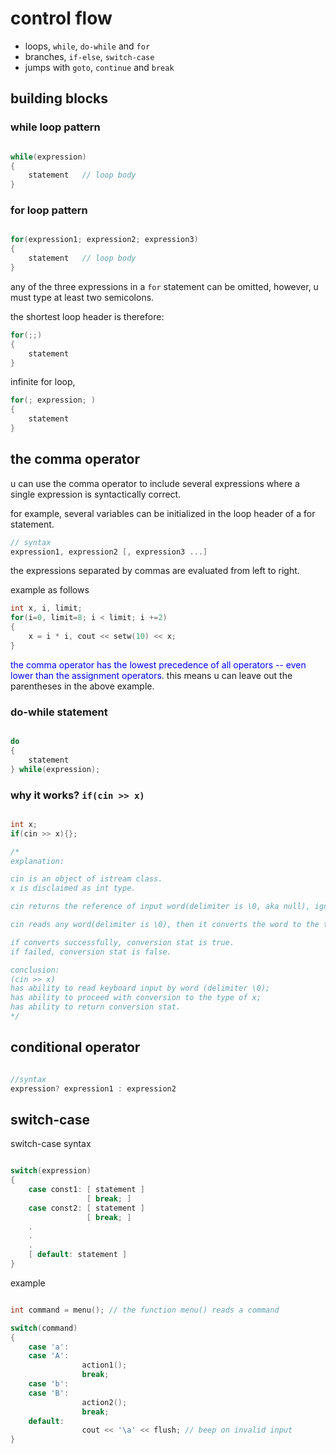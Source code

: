 # control flow

- loops, `while`, `do-while` and `for`
- branches, `if-else`, `switch-case`
- jumps with `goto`, `continue` and `break`


## building blocks

### while loop pattern

```c++

while(expression)
{
    statement   // loop body
}
```

### for loop pattern

```c++

for(expression1; expression2; expression3)
{
    statement   // loop body
}

```

any of the three expressions in a `for` statement can be omitted, however, u must type at least two semicolons.

the shortest loop header is therefore:

```c++
for(;;)
{
    statement
}
```

infinite for loop,

```c++
for(; expression; )
{
    statement
}
```

## the comma operator

u can use the comma operator to include several expressions where a single expression is syntactically correct.

for example, several variables can be initialized in the loop header of a for statement.

```c++
// syntax
expression1, expression2 [, expression3 ...]

```

the expressions separated by commas are evaluated from left to right.

example as follows

```c++
int x, i, limit;
for(i=0, limit=8; i < limit; i +=2)
{
    x = i * i, cout << setw(10) << x;
}
```

<font color="blue">the comma operator has the lowest precedence of all operators -- even lower than the assignment operators</font>. this means u can leave out the parentheses in the above example.

### do-while statement

```c++

do
{
    statement
} while(expression);

```

### why it works? `if(cin >> x)`

```c++

int x;
if(cin >> x){};

/*
explanation:

cin is an object of istream class.
x is disclaimed as int type.

cin returns the reference of input word(delimiter is \0, aka null), ignores whitespace characters.

cin reads any word(delimiter is \0), then it converts the word to the type of the variable to store.

if converts successfully, conversion stat is true.
if failed, conversion stat is false.

conclusion:
(cin >> x)
has ability to read keyboard input by word (delimiter \0);
has ability to proceed with conversion to the type of x;
has ability to return conversion stat.
*/
```

## conditional operator

```c++

//syntax
expression? expression1 : expression2
```

## switch-case

switch-case syntax

```c++

switch(expression)
{
    case const1: [ statement ]
                 [ break; ]
    case const2: [ statement ]
                 [ break; ]
    .
    .
    .
    [ default: statement ]
}

```

example

```c++

int command = menu(); // the function menu() reads a command

switch(command)
{
    case 'a':
    case 'A':
                action1();
                break;
    case 'b':
    case 'B':
                action2();
                break;
    default:
                cout << '\a' << flush; // beep on invalid input
}

```